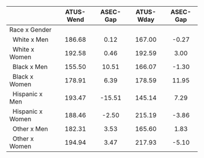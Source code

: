 
|                      |    ATUS-Wend |     ASEC-Gap |    ATUS-Wday |     ASEC-Gap |
| -------------------- | :----------: | :----------: | :----------: | :----------: |
| Race x Gender        |              |              |              |              |
| &nbsp;&nbsp;White x Men |       186.68 |         0.12 |       167.00 |        -0.27 |
| &nbsp;&nbsp;White x Women |       192.58 |         0.46 |       192.59 |         3.00 |
| &nbsp;&nbsp;Black x Men |       155.50 |        10.51 |       166.07 |        -1.30 |
| &nbsp;&nbsp;Black x Women |       178.91 |         6.39 |       178.59 |        11.95 |
| &nbsp;&nbsp;Hispanic x Men |       193.47 |       -15.51 |       145.14 |         7.29 |
| &nbsp;&nbsp;Hispanic x Women |       188.46 |        -2.50 |       215.19 |        -3.86 |
| &nbsp;&nbsp;Other x Men |       182.31 |         3.53 |       165.60 |         1.83 |
| &nbsp;&nbsp;Other x Women |       194.94 |         3.47 |       217.93 |        -5.10 |


